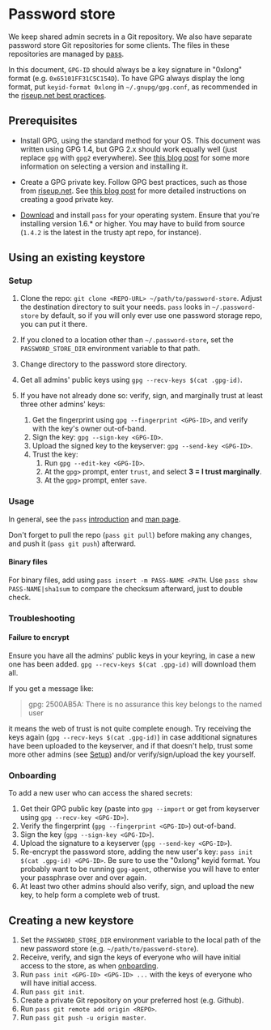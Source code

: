 # Password store

We keep shared admin secrets in a Git repository. We also have separate
password store Git repositories for some clients. The files in these
repositories are managed by [pass](https://www.passwordstore.org/).

In this document, `GPG-ID` should always be a key signature in "0xlong" format
(e.g. `0x65101FF31C5C154D`). To have GPG always display the long format, put
`keyid-format 0xlong` in `~/.gnupg/gpg.conf`, as recommended in the
[riseup.net best practices](https://help.riseup.net/en/security/message-security/openpgp/best-practices#dont-rely-on-the-key-id).

## Prerequisites

* Install GPG, using the standard method for your OS. This document was written
  using GPG 1.4, but GPG 2.x should work equally well (just replace `gpg` with
  `gpg2` everywhere).  See
  [this blog post](https://www.fpcomplete.com/blog/2016/05/stack-security-gnupg-keys)
  for some more information on selecting a version and installing it.

* Create a GPG private key. Follow GPG best practices, such as those from
  [riseup.net](https://help.riseup.net/en/security/message-security/openpgp/best-practices).
  See [this blog post](https://www.fpcomplete.com/blog/2016/05/stack-security-gnupg-keys)
  for more detailed instructions on creating a good private key.

* [Download](https://www.passwordstore.org/#download) and install `pass` for
  your operating system. Ensure that you're installing version 1.6.* or higher.
  You may have to build from source (`1.4.2` is the latest in the trusty apt
  repo, for instance).

## Using an existing keystore

### Setup

 1. Clone the repo: `git clone <REPO-URL>
    ~/path/to/password-store`. Adjust the destination directory to suit your needs.
    `pass` looks in `~/.password-store` by default, so if you will only ever use
    one password storage repo, you can put it there.

 2. If you cloned to a location other than `~/.password-store`, set the
    `PASSWORD_STORE_DIR` environment variable to that path.

 3. Change directory to the password store directory.

 4. Get all admins' public keys using `gpg --recv-keys $(cat .gpg-id)`.

 5. If you have not already done so: verify, sign, and marginally trust at least
    three other admins' keys:

     1. Get the fingerprint using `gpg --fingerprint <GPG-ID>`, and verify with
        the key's owner out-of-band.
     2. Sign the key: `gpg --sign-key <GPG-ID>`.
     3. Upload the signed key to the keyserver: `gpg --send-key <GPG-ID>`.
     4. Trust the key:
         1. Run `gpg --edit-key <GPG-ID>`.
         2. At the `gpg>` prompt, enter `trust`, and select **3 = I trust marginally**.
         3. At the `gpg>` prompt, enter `save`.

### Usage

In general, see the `pass` [introduction](https://www.passwordstore.org/) and
[man page](https://git.zx2c4.com/password-store/about/).

Don't forget to pull the repo (`pass git pull`) before making any changes, and
push it (`pass git push`) afterward.

#### Binary files

For binary files, add using `pass insert -m PASS-NAME <PATH`. Use `pass show
PASS-NAME|sha1sum` to compare the checksum afterward, just to double check.

### Troubleshooting

#### Failure to encrypt

Ensure you have all the admins' public keys in your keyring, in case a new one
has been added. `gpg --recv-keys $(cat .gpg-id)` will download them all.

If you get a message like:

> gpg: 2500AB5A: There is no assurance this key belongs to the named user

it means the web of trust is not quite complete enough. Try receiving the keys
again (`gpg --recv-keys $(cat .gpg-id)`) in case additional signatures have been
uploaded to the keyserver, and if that doesn't help, trust some more other
admins (see [Setup](#setup)) and/or verify/sign/upload the key yourself.

### Onboarding

To add a new user who can access the shared secrets:

 1. Get their GPG public key (paste into `gpg --import` or get from keyserver
    using `gpg --recv-key <GPG-ID>`).
 2. Verify the fingerprint (`gpg --fingerprint <GPG-ID>`) out-of-band.
 3. Sign the key (`gpg --sign-key <GPG-ID>`).
 4. Upload the signature to a keyserver (`gpg --send-key <GPG-ID>`).
 5. Re-encrypt the password store, adding the new user's key: `pass init $(cat
    .gpg-id) <GPG-ID>`. Be sure to use the "0xlong" keyid format. You probably
    want to be running `gpg-agent`, otherwise you will have to enter your
    passphrase over and over again.
 6. At least two other admins should also verify, sign, and upload the new key,
    to help form a complete web of trust.

## Creating a new keystore

 1. Set the `PASSWORD_STORE_DIR` environment variable to the local path
    of the new password store (e.g. `~/path/to/password-store`).
 2. Receive, verify, and sign the keys of everyone who will have initial access
    to the store, as when [onboarding](#onboarding).
 3. Run `pass init <GPG-ID> <GPG-ID> ...` with the keys of everyone who will
    have initial access.
 4. Run `pass git init`.
 5. Create a private Git repository on your preferred host (e.g. Github).
 6. Run `pass git remote add origin <REPO>`.
 7. Run `pass git push -u origin master`.
